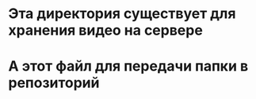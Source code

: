 # Эта директория существует для хранения видео на сервере
# А этот файл для передачи папки в репозиторий
